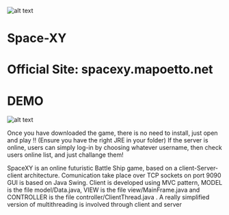 ![alt text](https://raw.githubusercontent.com/mapoetto/Space-XY/master/ICONA.ico "Logo")
# Space-XY
# Official Site: spacexy.mapoetto.net

# DEMO
![alt text](https://github.com/mapoetto/Space-XY/blob/master/def_demo.gif?raw=true "Demo")

Once you have downloaded the game, there is no need to install, just open and play !! (Ensure you have the right JRE in your folder)
If the server is online, users can simply log-in by choosing whatever username, then check users online list, and just challange them!

SpaceXY is an online futuristic Battle Ship game, based on a client-Server-client architecture.
Comunication take place over TCP sockets on port 9090
GUI is based on Java Swing.
Client is developed using MVC pattern, MODEL is the file model/Data.java, VIEW is the file view/MainFrame.java and CONTROLLER is the file controller/ClientThread.java .
A really simplified version of multithreading is involved through client and server

